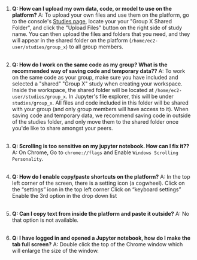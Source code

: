 1. **Q: How can I upload my own data, code, or model to use on the platform?** 
   A: To upload your own files and use them on the platform, go to the console's [Studies page](https://mbzuai.pheno.ai/studies), locate your your "Group X Shared Folder", and click the "Upload Files" button on the right side of study name. You can then upload the files and folders that you need, and they will appear in the shared folder on the platform (`/home/ec2-user/studies/group_x`) to all group members.
   <br>&nbsp;

   
2. **Q: How do I work on the same code as my group? What is the recommended way of saving code and temporary data??** 
   A: To work on the same code as your group, make sure you have included and selected a "shared" "Group X" study when creating your workspace. Inside the workspace, the shared folder will be located at `/home/ec2-user/studies/group_x`. In Jupyter's file explorer, this will be under `studies/group_x`. All files and code included in this folder will be shared with your group (and only group members will have access to it). When saving code and temporary data, we recommend saving code in outside of the studies folder, and only move them to the shared folder once you'de like to share amongst your peers.
   <br>&nbsp;


3. **Q: Scrolling is too sensitive on my jupyter notebook. How can I fix it??** 
   A: On Chrome, Go to `chrome://flags` and Enable `Windows Scrolling Personality`.
   <br>&nbsp;


4. **Q: How do I enable copy/paste shortcuts on the platform?** 
   A: In the top left corner of the screen, there is a setting icon (a cogwheel).
   Click on the “settings” icon in the top left corner
   Click on “keyboard settings”
   Enable the 3rd option in the drop down list
   <br>&nbsp;

5. **Q: Can I copy text from inside the platform and paste it outside?** 
   A: No that option is not available.
   <br>&nbsp;


6. **Q: I have logged in and opened a Jupyter notebook, how do I make the tab full screen?** 
   A: Double click the top of the Chrome window which will enlarge the size of the window.
   <br>&nbsp;
